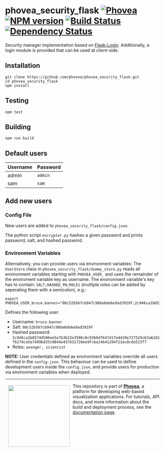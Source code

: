 phovea_security_flask [![Phovea][phovea-image]][phovea-url] [![NPM version][npm-image]][npm-url] [![Build Status][travis-image]][travis-url] [![Dependency Status][daviddm-image]][daviddm-url]
=====================

Security manager implementation based on [Flask-Login](https://flask-login.readthedocs.io/en/latest/). Additionally, a login module is provided that can be used at client-side.

Installation
------------

```
git clone https://github.com/phovea/phovea_security_flask.git
cd phovea_security_flask
npm install
```

Testing
-------

```
npm test
```

Building
--------

```
npm run build
```

Default users
-------
| Username | Password |
|----------|----------|
| admin    | `admin`  |
| sam      | `sam`    |

Add new users
-------

### Config File
New users are added to `phovea_security_flask/config.json`.

The python script `encryptor.py` hashes a given password and prints password, salt, and hashed password.

### Environment Variables
Alternatively, you can provide users via environment variables:
The `UserStore` class in `phovea_security_flask/dummy_store.py` reads all environment variables starting with `PHOVEA_USER_` and uses the remainder of the enviroment variable key as username. The environment variable's key has to contain: `SALT;HASHED_PW;ROLE1` (multiple roles can be added by seperating them with a semicolon), e.g.:
```
export PHOVEA_USER_bruce.banner="08c52b567cb947c98be6de6e9ad3919f;2c946ca1b8574d506ee5e7b3b22e350bc8c93b9df647d17e4429e727529c63a62d1fb274ca5a7499bd33c0844e437631728ee9fcba14b41204f21ec8cda523f7;avenger;scientist
```

Defines the following user:
* Username: `bruce.banner`
* Salt: `08c52b567cb947c98be6de6e9ad3919f`
* Hashed password: `2c946ca1b8574d506ee5e7b3b22e350bc8c93b9df647d17e4429e727529c63a62d1fb274ca5a7499bd33c0844e437631728ee9fcba14b41204f21ec8cda523f7`
* Roles: `avenger, scientist`

**NOTE:** User credentials defined as environment variables override all users defined in the `config.json`. This behaviour can be used to define development users inside the `config.json`, and provide users for production via environment variables when deployed.


***

<a href="https://caleydo.org"><img src="http://caleydo.org/assets/images/logos/caleydo.svg" align="left" width="200px" hspace="10" vspace="6"></a>
This repository is part of **[Phovea](http://phovea.caleydo.org/)**, a platform for developing web-based visualization applications. For tutorials, API docs, and more information about the build and deployment process, see the [documentation page](http://phovea.caleydo.org).


[phovea-image]: https://img.shields.io/badge/Phovea-Client%20Plugin-F47D20.svg
[phovea-url]: https://phovea.caleydo.org
[npm-image]: https://badge.fury.io/js/phovea_security_flask.svg
[npm-url]: https://npmjs.org/package/phovea_security_flask
[travis-image]: https://travis-ci.org/phovea/phovea_security_flask.svg?branch=master
[travis-url]: https://travis-ci.org/phovea/phovea_security_flask
[daviddm-image]: https://david-dm.org/phovea/phovea_security_flask/status.svg
[daviddm-url]: https://david-dm.org/phovea/phovea_security_flask
